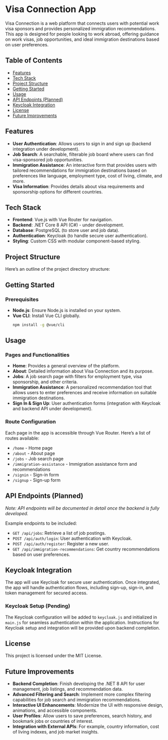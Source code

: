 # Visa Connection App

Visa Connection is a web platform that connects users with potential work visa sponsors and provides personalized immigration recommendations. This app is designed for people looking to work abroad, offering guidance on work visas, job opportunities, and ideal immigration destinations based on user preferences.

## Table of Contents

- [Features](#features)
- [Tech Stack](#tech-stack)
- [Project Structure](#project-structure)
- [Getting Started](#getting-started)
- [Usage](#usage)
- [API Endpoints (Planned)](#api-endpoints-planned)
- [Keycloak Integration](#keycloak-integration)
- [License](#license)
- [Future Improvements](#future-improvements)

## Features

- **User Authentication**: Allows users to sign in and sign up (backend integration under development).
- **Job Search**: A searchable, filterable job board where users can find visa-sponsored job opportunities.
- **Immigration Assistance**: An interactive form that provides users with tailored recommendations for immigration destinations based on preferences like language, employment type, cost of living, climate, and more.
- **Visa Information**: Provides details about visa requirements and sponsorship options for different countries.

## Tech Stack

- **Frontend**: Vue.js with Vue Router for navigation.
- **Backend**: .NET Core 8 API (C#) - under development.
- **Database**: PostgreSQL (to store user and job data).
- **Authentication**: Keycloak (to handle secure user authentication).
- **Styling**: Custom CSS with modular component-based styling.

## Project Structure

Here’s an outline of the project directory structure:


## Getting Started

### Prerequisites

- **Node.js**: Ensure Node.js is installed on your system.
- **Vue CLI**: Install Vue CLI globally.
  ```bash
  npm install -g @vue/cli


## Usage

### Pages and Functionalities

- **Home**: Provides a general overview of the platform.
- **About**: Detailed information about Visa Connection and its purpose.
- **Jobs**: A job search page with filters for employment type, visa sponsorship, and other criteria.
- **Immigration Assistance**: A personalized recommendation tool that allows users to enter preferences and receive information on suitable immigration destinations.
- **Sign In & Sign Up**: User authentication forms (integration with Keycloak and backend API under development).

### Route Configuration

Each page in the app is accessible through Vue Router. Here’s a list of routes available:

- `/home` - Home page
- `/about` - About page
- `/jobs` - Job search page
- `/immigration-assistance` - Immigration assistance form and recommendations
- `/signin` - Sign-in form
- `/signup` - Sign-up form

## API Endpoints (Planned)

*Note: API endpoints will be documented in detail once the backend is fully developed.*

Example endpoints to be included:

- `GET /api/jobs`: Retrieve a list of job postings.
- `POST /api/auth/login`: User authentication with Keycloak.
- `POST /api/auth/register`: Register a new user.
- `GET /api/immigration-recommendations`: Get country recommendations based on user preferences.

## Keycloak Integration

The app will use Keycloak for secure user authentication. Once integrated, the app will handle authentication flows, including sign-up, sign-in, and token management for secured access.

### Keycloak Setup (Pending)

The Keycloak configuration will be added to `keycloak.js` and initialized in `main.js` for seamless authentication within the application. Instructions for Keycloak setup and integration will be provided upon backend completion.

## License

This project is licensed under the MIT License.

## Future Improvements

- **Backend Completion**: Finish developing the .NET 8 API for user management, job listings, and recommendation data.
- **Advanced Filtering and Search**: Implement more complex filtering capabilities for job search and immigration recommendations.
- **Interactive UI Enhancements**: Modernize the UI with responsive design, animations, and accessible components.
- **User Profiles**: Allow users to save preferences, search history, and bookmark jobs or countries of interest.
- **Integration with External APIs**: For example, country information, cost of living indexes, and job market insights.
